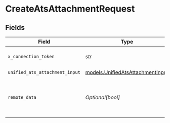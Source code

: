 # CreateAtsAttachmentRequest


## Fields

| Field                                                                      | Type                                                                       | Required                                                                   | Description                                                                | Example                                                                    |
| -------------------------------------------------------------------------- | -------------------------------------------------------------------------- | -------------------------------------------------------------------------- | -------------------------------------------------------------------------- | -------------------------------------------------------------------------- |
| `x_connection_token`                                                       | *str*                                                                      | :heavy_check_mark:                                                         | The connection token                                                       |                                                                            |
| `unified_ats_attachment_input`                                             | [models.UnifiedAtsAttachmentInput](../models/unifiedatsattachmentinput.md) | :heavy_check_mark:                                                         | N/A                                                                        |                                                                            |
| `remote_data`                                                              | *Optional[bool]*                                                           | :heavy_minus_sign:                                                         | Set to true to include data from the original Ats software.                | false                                                                      |